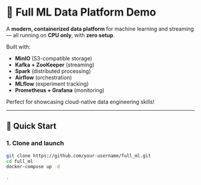 # 🚀 Full ML Data Platform Demo

A **modern, containerized data platform** for machine learning and streaming — all running on **CPU only**, with **zero setup**.

Built with:
- **MinIO** (S3-compatible storage)
- **Kafka + ZooKeeper** (streaming)
- **Spark** (distributed processing)
- **Airflow** (orchestration)
- **MLflow** (experiment tracking)
- **Prometheus + Grafana** (monitoring)

Perfect for showcasing cloud-native data engineering skills!

---

## 🧪 Quick Start

### 1. Clone and launch
```bash
git clone https://github.com/your-username/full_ml.git
cd full_ml
docker-compose up -d

.
